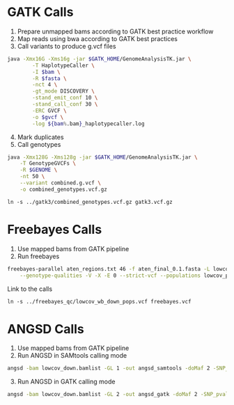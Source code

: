 
# GATK Calls

1. Prepare unmapped bams according to GATK best practice workflow
2. Map reads using bwa according to GATK best practices
3. Call variants to produce g.vcf files
```bash
java -Xmx16G -Xms16g -jar $GATK_HOME/GenomeAnalysisTK.jar \
    	-T HaplotypeCaller \
    	-I $bam \
    	-R $fasta \
        -nct 4 \
    	-gt_mode DISCOVERY \
    	-stand_emit_conf 10 \
    	-stand_call_conf 30 \
    	-ERC GVCF \
    	-o $gvcf \
        -log ${bam%.bam}_haplotypecaller.log
```
4. Mark duplicates
5. Call genotypes
```bash
java -Xmx128G -Xms128g -jar $GATK_HOME/GenomeAnalysisTK.jar \
    -T GenotypeGVCFs \
    -R $GENOME \
    -nt 50 \
    --variant combined.g.vcf \
    -o combined_genotypes.vcf.gz
```

```
ln -s ../gatk3/combined_genotypes.vcf.gz gatk3.vcf.gz
```

# Freebayes Calls

1. Use mapped bams from GATK pipeline
2. Run freebayes
```bash
freebayes-parallel aten_regions.txt 46 -f aten_final_0.1.fasta -L lowcov_bams.txt \
	--genotype-qualities -V -X -E 0 --strict-vcf --populations lowcov_populations.txt  > lowcov_wb_pops.vcf
```

Link to the calls

```
ln -s ../freebayes_qc/lowcov_wb_down_pops.vcf freebayes.vcf
```

# ANGSD Calls

1. Use mapped bams from GATK pipeline
2. Run ANGSD in SAMtools calling mode
```bash
angsd -bam lowcov_down.bamlist -GL 1 -out angsd_samtools -doMaf 2 -SNP_pval 1e-6 -doMajorMinor 1
```
3. Run ANGSD in GATK calling mode
```bash
angsd -bam lowcov_down.bamlist -GL 2 -out angsd_gatk -doMaf 2 -SNP_pval 1e-6 -doMajorMinor 1
```

